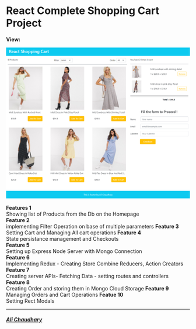 <h1>React Complete Shopping Cart Project</h1>  

**View:**  
     
<a href="https://memories-project570.web.app/">
    <img src="./public/images/app_screen.jpg" alt="Shoping Cart" width="800" height="auto">
</a>

**Features 1**    
    Showing list of Products from the Db on the Homepage  
**Feature 2**    
    implementing Filter Operation on base of multiple parameters 
**Feature 3**    
    Setting Cart and Managing All cart operations 
**Feature 4**    
    State persistance management and Checkouts  
**Feature 5**    
    Setting up Express Node Server with Mongo Connection  
**Feature 6**    
    Implementing Redux - Creating Store Combine Reducers, Action Creators  
**Feature 7**    
    Creating server APIs- Fetching Data - setting routes and controllers  
**Feature 8**    
    Creating Order and storing them in Mongo Cloud Storage 
**Feature 9**     
      Managing Orders and Cart Operations
**Featue 10**     
    Setting Rect Modals
 
 <hr />

 <a href="https://i-m-alichaudhary.web.app/"><h5><i>Ali Chaudhary</i></h5></a>

